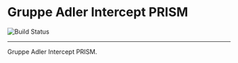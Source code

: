 # Gruppe Adler Intercept PRISM

![Build Status](https://github.com/gruppe-adler/grad_prism/workflows/C/C++%20CI/badge.svg?branch=master)

---

Gruppe Adler Intercept PRISM.
